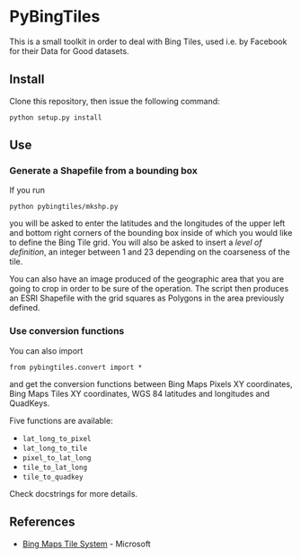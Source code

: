 # PyBingTiles

This is a small toolkit in order to deal with Bing Tiles, used i.e. by Facebook
for their Data for Good datasets.

## Install

Clone this repository, then issue the following command:

```
python setup.py install
```

## Use

### Generate a Shapefile from a bounding box

If you run
```
python pybingtiles/mkshp.py
```
you will be asked to enter the latitudes and the longitudes of the upper left
and bottom right corners of the bounding box inside of which you would like to
define the Bing Tile grid. You will also be asked to insert a *level of
definition*, an integer between 1 and 23 depending on the coarseness of the
tile.

You can also have an image produced of the geographic area that you are going to
crop in order to be sure of the operation. The script then produces an ESRI
Shapefile with the grid squares as Polygons in the area previously defined.

### Use conversion functions

You can also import
```
from pybingtiles.convert import *
```
and get the conversion functions between Bing Maps Pixels XY coordinates, Bing
Maps Tiles XY coordinates, WGS 84 latitudes and longitudes and QuadKeys. 

Five functions are available:
- `lat_long_to_pixel`
- `lat_long_to_tile`
- `pixel_to_lat_long`
- `tile_to_lat_long`
- `tile_to_quadkey`

Check docstrings for more details.

## References

- [Bing Maps Tile System](https://docs.microsoft.com/en-us/bingmaps/articles/bing-maps-tile-system) - Microsoft
